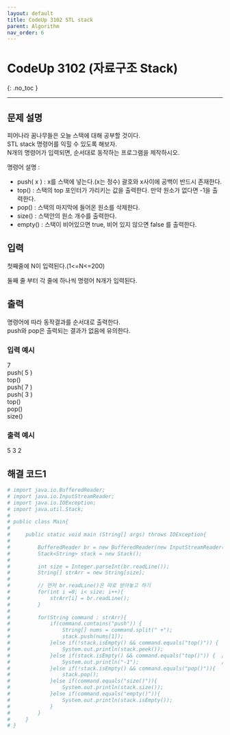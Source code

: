 ```yaml
---
layout: default
title: CodeUp 3102 STL stack
parent: Algorithm
nav_order: 6
---
```


# CodeUp 3102 (자료구조 Stack)
{: .no_toc }

---

## 문제 설명

피어나라 꿈나무들은 오늘 스택에 대해 공부할 것이다.  
STL stack 명령어를 익힐 수 있도록 해보자.  
N개의 명령어가 입력되면, 순서대로 동작하는 프로그램을 제작하시오.  

명령어 설명 :  

- push( x ) : x를 스택에 넣는다.(x는 정수) 괄호와 x사이에 공백이 반드시 존재한다.
- top() : 스택의 top 포인터가 가리키는 값을 출력한다.  만약 원소가 없다면 -1을 출력한다.
- pop() : 스택의 마지막에 들어온 원소를 삭제한다.
- size() : 스택안의 원소 개수를 출력한다.
- empty() : 스택이 비어있으면 true, 비어 있지 않으면 false 를 출력한다.


## 입력

첫째줄에 N이 입력된다.(1<=N<=200)  

둘째 줄 부터 각 줄에 하나씩 명령어 N개가 입력된다.  

## 출력


명령어에 따라 동작결과를 순서대로 출력한다.  
push와 pop은 출력되는 결과가 없음에 유의한다.  

### 입력 예시

7  
push( 5 )  
top()  
push( 7 )  
push( 3 )  
top()  
pop()  
size()  

### 출력 예시

5
3
2

## 해결 코드1
```yaml
# import java.io.BufferedReader;
# import java.io.InputStreamReader;
# import java.io.IOException;
# import java.util.Stack;
# 
# public class Main{
# 
#     public static void main (String[] args) throws IOException{
# 
#         BufferedReader br = new BufferedReader(new InputStreamReader(System.in));
#         Stack<String> stack = new Stack();
# 
#         int size = Integer.parseInt(br.readLine());
#         String[] strArr = new String[size];
# 
#         // 먼저 br.readLine()은 따로 받아놓고 하기
#         for(int i =0; i< size; i++){
#             strArr[i] = br.readLine();
#         }
# 
#         for(String command : strArr){
#             if(command.contains("push")) {
#                 String[] nums = command.split(" +");
#                 stack.push(nums[1]);
#             }else if(!stack.isEmpty() && command.equals("top()")) {
#                 System.out.println(stack.peek());
#             }else if(stack.isEmpty() && command.equals("top()")) {  // java api stack의 peek()는 비어있으면 -1을 반환하지 않고
#                 System.out.println("-1");                           // Throws: EmptyStackException - if this stack is empty.
#             }else if(!stack.isEmpty() && command.equals("pop()")){
#                 stack.pop();
#             }else if(command.equals("size()")){
#                 System.out.println(stack.size());
#             }else if(command.equals("empty()")){
#                 System.out.println(stack.isEmpty());
#             }
#         }
#     }
# }
```